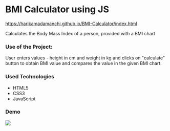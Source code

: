 <h1>BMI Calculator using JS</h1>

https://harikamadamanchi.github.io/BMI-Calculator/index.html

<p>Calculates the Body Mass Index of a person, provided with a BMI chart</p>

### Use of the Project:

<p>User enters values - height in cm and weight in kg and clicks on "calculate" button to obtain BMI value and compares the value in the given BMI chart.</p>

<h3>Used Technologies</h3>
<ul>
  <li>HTML5</li>
  <li>CSS3</li>
  <li>JavaScript</li>
</ul>



<h3> Demo </h3>
<img src="https://github.com/ayushseth07/Web-dev-mini-projects/blob/patch/BMI%20Calculator%20(JS)/snap.PNG"/>
